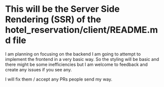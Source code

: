 # This will be the Server Side Rendering (SSR) of the hotel_reservation/client/README.md file

I am planning on focusing on the backend I am going to attempt to implement the frontend in a very basic way. So the styling will be basic and there might be some inefficiencies but I am welcome to feedback and create any issues if you see any.

I will fix them / accept any PRs people send my way.
